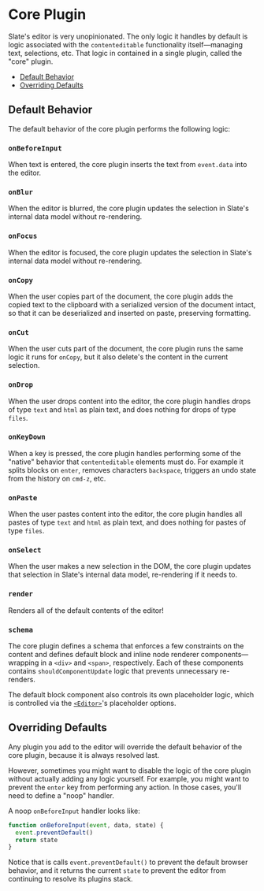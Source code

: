 
# Core Plugin

Slate's editor is very unopinionated. The only logic it handles by default is logic associated with the `contenteditable` functionality itself—managing text, selections, etc. That logic in contained in a single plugin, called the "core" plugin.

- [Default Behavior](#behavior)
- [Overriding Defaults](#overriding-defaults)


## Default Behavior

The default behavior of the core plugin performs the following logic:

### `onBeforeInput`

When text is entered, the core plugin inserts the text from `event.data` into the editor.

### `onBlur`

When the editor is blurred, the core plugin updates the selection in Slate's internal data model without re-rendering.

### `onFocus`

When the editor is focused, the core plugin updates the selection in Slate's internal data model without re-rendering.

### `onCopy`

When the user copies part of the document, the core plugin adds the copied text to the clipboard with a serialized version of the document intact, so that it can be deserialized and inserted on paste, preserving formatting.

### `onCut`

When the user cuts part of the document, the core plugin runs the same logic it runs for `onCopy`, but it also delete's the content in the current selection.

### `onDrop`

When the user drops content into the editor, the core plugin handles drops of type `text` and `html` as plain text, and does nothing for drops of type `files`.

### `onKeyDown`

When a key is pressed, the core plugin handles performing some of the "native" behavior that `contenteditable` elements must do. For example it splits blocks on `enter`, removes characters `backspace`, triggers an undo state from the history on `cmd-z`, etc.

### `onPaste`

When the user pastes content into the editor, the core plugin handles all pastes of type `text` and `html` as plain text, and does nothing for pastes of type `files`.

### `onSelect`

When the user makes a new selection in the DOM, the core plugin updates that selection in Slate's internal data model, re-rendering if it needs to. 

### `render`

Renders all of the default contents of the editor!

### `schema`

The core plugin defines a schema that enforces a few constraints on the content and defines default block and inline node renderer components—wrapping in a `<div>` and `<span>`, respectively. Each of these components contains `shouldComponentUpdate` logic that prevents unnecessary re-renders.

The default block component also controls its own placeholder logic, which is controlled via the [`<Editor>`](../components/editor.md)'s placeholder options.


## Overriding Defaults

Any plugin you add to the editor will override the default behavior of the core plugin, because it is always resolved last.

However, sometimes you might want to disable the logic of the core plugin without actually adding any logic yourself. For example, you might want to prevent the `enter` key from performing any action. In those cases, you'll need to define a "noop" handler. 

A noop `onBeforeInput` handler looks like:

```js
function onBeforeInput(event, data, state) {
  event.preventDefault()
  return state
}
```

Notice that is calls `event.preventDefault()` to prevent the default browser behavior, and it returns the current `state` to prevent the editor from continuing to resolve its plugins stack.
